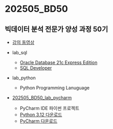 # 202505_BD50

## 빅데이터 분석 전문가 양성 과정 50기

* [강의 동영상](https://www.youtube.com/playlist?list=PLIYf0rAjO5mbGpnAknV_9y3hw6ERrS-Fd)

* lab_sql
  * [Oracle Database 21c Express Edition](https://www.oracle.com/kr/database/technologies/xe-downloads.html)
  * [SQL Developer](https://www.oracle.com/kr/database/sqldeveloper/technologies/download/)

* lab_python
  * Python Programming Lanuguage

* [202505_BD50_lab_pycharm](https://github.com/JakeOh/202505_BD50_lab_pycharm)
  * PyCharm IDE 파이썬 프로젝트
  * [Python 3.12 다운로드](https://www.python.org/downloads/release/python-31210/)
  * [PyCharm 다운로드](https://www.jetbrains.com/ko-kr/pycharm/download/)
